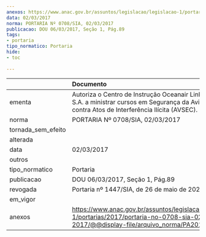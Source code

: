 ```yaml
---
anexos: https://www.anac.gov.br/assuntos/legislacao/legislacao-1/portarias/2017/portaria-no-0708-sia-02-03-2017/@@display-file/arquivo_norma/PA2017-0708.pdf
data: 02/03/2017
norma: PORTARIA Nº 0708/SIA, 02/03/2017
publicacao: DOU 06/03/2017, Seção 1, Pág.89
tags:
- portaria
tipo_normatico: Portaria
hide: 
- toc 
 
---
```


|                    | Documento                                                                                                                                                 |
|:-------------------|:----------------------------------------------------------------------------------------------------------------------------------------------------------|
| ementa             | Autoriza o Centro de Instrução Oceanair Linhas Aéreas S.A. a ministrar cursos em Segurança da Aviação Civil contra Atos de Interferência Ilícita (AVSEC). |
| norma              | PORTARIA Nº 0708/SIA, 02/03/2017                                                                                                                          |
| tornada_sem_efeito |                                                                                                                                                           |
| alterada           |                                                                                                                                                           |
| data               | 02/03/2017                                                                                                                                                |
| outros             |                                                                                                                                                           |
| tipo_normatico     | Portaria                                                                                                                                                  |
| publicacao         | DOU 06/03/2017, Seção 1, Pág.89                                                                                                                           |
| revogada           | Portaria nº 1447/SIA, de 26 de maio de 2020.                                                                                                              |
| em_vigor           |                                                                                                                                                           |
| anexos             | https://www.anac.gov.br/assuntos/legislacao/legislacao-1/portarias/2017/portaria-no-0708-sia-02-03-2017/@@display-file/arquivo_norma/PA2017-0708.pdf      |
